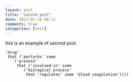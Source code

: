 ```yaml
---
layout: post
title: "second post"
date: 2013-01-16 00:11
comments: true
categories: [test]
---
```

this is an example of second post

```
'drug'
 that ('perturbs' some 
    ('protein'
     that ('involved-in' some 
        ('biological process'
         that 'regulates' some 'blood coagulation'))))
```
